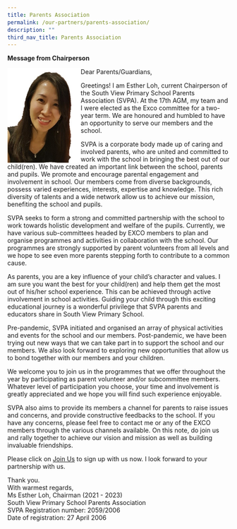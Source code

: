 ```yaml
---
title: Parents Association
permalink: /our-partners/parents-association/
description: ""
third_nav_title: Parents Association
---
```

<p><strong>Message from Chairperson</strong></p>
<img style="width: 33%;" src="/images/esther.jpeg" align = "left">
<p>Dear Parents/Guardians,</p>
<p>Greetings! I am Esther Loh, current Chairperson of the South View Primary School Parents Association (SVPA). At the 17th AGM, my team and I were elected as the Exco committee for a two-year term. We are honoured and humbled to have an opportunity to serve our members and the school.</p>
<p>SVPA is a corporate body made up of caring and involved parents, who are united and committed to work with the school in bringing the best out of our child(ren). We have created an important link between the school, parents and pupils. We promote and encourage parental engagement and involvement in school. Our members come from diverse backgrounds, possess varied experiences, interests, expertise and knowledge. This rich diversity of talents and a wide network allow us to achieve our mission, benefiting the school and pupils.</p>
<p>SVPA seeks to form a strong and committed partnership with the school to work towards holistic development and welfare of the pupils. Currently, we have various sub-committees headed by EXCO members to plan and organise programmes and activities in collaboration with the school. Our programmes are strongly supported by parent volunteers from all levels and we hope to see even more parents stepping forth to contribute to a common cause.</p>
<p>As parents, you are a key influence of your child&rsquo;s character and values. I am sure you want the best for your child(ren) and help them get the most out of his/her school experience. This can be achieved through active involvement in school activities. Guiding your child through this exciting educational journey is a wonderful privilege that SVPA parents and educators share in South View Primary School.</p>
<p>Pre-pandemic, SVPA initiated and organised an array of physical activities and events for the school and our members. Post-pandemic, we have been trying out new ways that we can take part in to support the school and our members. We also look forward to exploring new opportunities that allow us to bond together with our members and your children.</p>
<p>We welcome you to join us in the programmes that we offer throughout the year by participating as parent volunteer and/or subcommittee members. Whatever level of participation you choose, your time and involvement is greatly appreciated and we hope you will find such experience enjoyable.</p>
<p>SVPA also aims to provide its members a channel for parents to raise issues and concerns, and provide constructive feedbacks to the school. If you have any concerns, please feel free to contact me or any of the EXCO members through the various channels available. On this note, do join us and rally together to achieve our vision and mission as well as building invaluable friendships.</p>
<p>Please click on&nbsp;<a href="/our-partners/parents-association/about-svpa/join-us" target="_blank" rel="noopener">Join Us</a>&nbsp;to sign up with us now. I look forward to your partnership with us.</p>
<p>Thank you.<br />With warmest regards,<br />Ms Esther Loh, Chairman (2021 - 2023)<br />South View Primary School Parents Association<br />SVPA Registration number: 2059/2006<br />Date of registration: 27 April 2006</p>